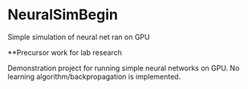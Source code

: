 # NeuralSimBegin
Simple simulation of neural net ran on GPU

**Precursor work for lab research

Demonstration project for running simple neural networks on GPU. No learning algorithm/backpropagation is implemented.

